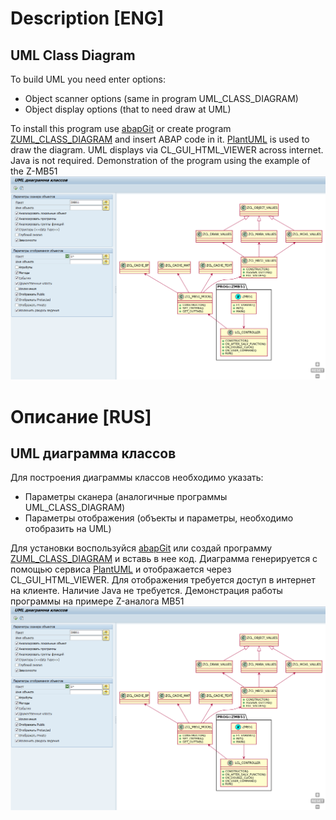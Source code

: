 # Description [ENG]

## UML Class Diagram

 To build UML you need enter options:
 - Object scanner options (same in program UML_CLASS_DIAGRAM)
 - Object display options (that to need draw at UML)

To install this program use [abapGit](https://github.com/abapGit/abapGit/) or create program [ZUML_CLASS_DIAGRAM](https://github.com/coreline/ZUML_DIAGRAM/blob/main/src/zuml_class_diagram.prog.abap) and insert ABAP code in it. [PlantUML](http://www.plantuml.com/) is used to draw the diagram. UML displays via CL_GUI_HTML_VIEWER across internet. Java is not required.
Demonstration of the program using the example of the Z-MB51
![UML Class Diagramm example for ZMB51](https://raw.githubusercontent.com/coreline/ZUML_DIAGRAM/main/img/demo_zmb51_ru.png)

# Описание [RUS]

## UML диаграмма классов

 Для построения диаграммы классов необходимо указать:
 - Параметры сканера (аналогичные программы UML_CLASS_DIAGRAM)
 - Параметры отображения (объекты и параметры, необходимо отобразить на UML)

Для установки воспользуйся [abapGit](https://github.com/abapGit/abapGit/) или создай программу [ZUML_CLASS_DIAGRAM](https://github.com/coreline/ZUML_DIAGRAM/blob/main/src/zuml_class_diagram.prog.abap) и вставь в нее код. Диаграмма генерируется с помощью сервиса [PlantUML](http://www.plantuml.com/) и отображается через CL_GUI_HTML_VIEWER. Для отображения требуется доступ в интернет на клиенте. Наличие Java не требуется.
Демонстрация работы программы на примере Z-аналога MB51
![Пример диаграммы классов расширенной MB51](https://raw.githubusercontent.com/coreline/ZUML_DIAGRAM/main/img/demo_zmb51_ru.png)
 

 
 
 